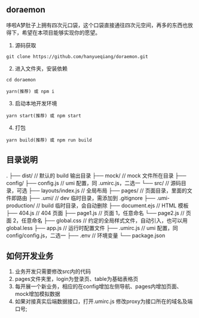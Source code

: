 ## doraemon 
哆啦A梦肚子上拥有四次元口袋，这个口袋直接通往四次元空间，再多的东西也放得下，希望在本项目能够实现你的愿望。
1. 源码获取
```
git clone https://github.com/hanyueqiang/doraemon.git
```
2. 进入文件夹，安装依赖
```
cd doraemon

yarn(推荐) 或 npm i
```   
3. 启动本地开发环境
```  
yarn start(推荐) 或 npm start
```  
4. 打包
```
yarn build(推荐) 或 npm run build
```

## 目录说明
.
├── dist/                          // 默认的 build 输出目录
├── mock/                          // mock 文件所在目录
├── config/
    ├── config.js                  // umi 配置，同 .umirc.js，二选一
└── src/                           // 源码目录，可选
    ├── layouts/index.js           // 全局布局
    ├── pages/                     // 页面目录，里面的文件即路由
        ├── .umi/                  // dev 临时目录，需添加到 .gitignore
        ├── .umi-production/       // build 临时目录，会自动删除
        ├── document.ejs           // HTML 模板
        ├── 404.js                 // 404 页面
        ├── page1.js               // 页面 1，任意命名
        └── page2.js               // 页面 2，任意命名
    ├── global.css                 // 约定的全局样式文件，自动引入，也可以用 global.less
    ├── app.js                     // 运行时配置文件
├── .umirc.js                      // umi 配置，同 config/config.js，二选一
├── .env                           // 环境变量
└── package.json 

## 如何开发业务
1. 业务开发只需要修改src内的代码
2. pages文件夹里，login为登录页、table为基础表格页
3. 每开展一个新业务，相应的在config增加左侧导航、pages内增加页面、mock增加模拟数据
4. 如果对接真实后端数据接口，打开.umirc.js 修改proxy为接口所在的域名及端口号;
